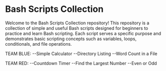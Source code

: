 # Bash Scripts Collection

Welcome to the Bash Scripts Collection repository! This repository is a collection of simple and useful Bash scripts designed for beginners to practice and learn Bash scripting. Each script serves a specific purpose and demonstrates basic scripting concepts such as variables, loops, conditionals, and file operations.

TEAM BLUE:
--Simple Calculator
--Directory Listing
--Word Count in a File

TEAM RED:
--Countdown Timer
--Find the Largest Number
--Even or Odd
